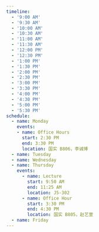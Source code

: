 ```yaml
---
timeline:
  - '9:00 AM'
  - '9:30 AM'
  - '10:00 AM'
  - '10:30 AM'
  - '11:00 AM'
  - '11:30 AM'
  - '12:00 PM'
  - '12:30 PM'
  - '1:00 PM'
  - '1:30 PM'
  - '2:00 PM'
  - '2:30 PM'
  - '3:00 PM'
  - '3:30 PM'
  - '4:00 PM'
  - '4:30 PM'
  - '5:00 PM'
  - '5:30 PM'
schedule:
  - name: Monday
    events:
    - name: Office Hours
      start: 2:30 PM
      end: 3:30 PM
      location: 国实 B806，李诚博
  - name: Tuesday
  - name: Wednesday
  - name: Thursday
    events:
      - name: Lecture
        start: 9:50 AM
        end: 11:25 AM
        location: J5-302
      - name: Office Hour
        start: 3:30 PM
        end: 4:30 PM
        location: 国实 B805，赵艺萱
  - name: Friday
---
```


